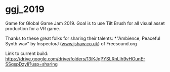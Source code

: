 # ggj_2019
Game for Global Game Jam 2019. Goal is to use Tilt Brush for all visual asset production for a VR game.

Thanks to these great folks for sharing their talents:
*"Ambience, Peaceful Synth.wav" by InspectorJ (www.jshaw.co.uk) of Freesound.org

Link to current build: https://drive.google.com/drive/folders/13iKJqPYSLRnLIh9vHOunE-SSqspDzyIi?usp=sharing
